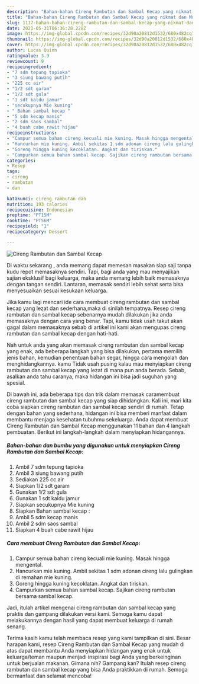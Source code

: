 ```yaml
---
description: "Bahan-bahan Cireng Rambutan dan Sambal Kecap yang nikmat dan Mudah Dibuat"
title: "Bahan-bahan Cireng Rambutan dan Sambal Kecap yang nikmat dan Mudah Dibuat"
slug: 1117-bahan-bahan-cireng-rambutan-dan-sambal-kecap-yang-nikmat-dan-mudah-dibuat
date: 2021-05-31T06:36:28.228Z
image: https://img-global.cpcdn.com/recipes/32d90a20812d1532/680x482cq70/cireng-rambutan-dan-sambal-kecap-foto-resep-utama.jpg
thumbnail: https://img-global.cpcdn.com/recipes/32d90a20812d1532/680x482cq70/cireng-rambutan-dan-sambal-kecap-foto-resep-utama.jpg
cover: https://img-global.cpcdn.com/recipes/32d90a20812d1532/680x482cq70/cireng-rambutan-dan-sambal-kecap-foto-resep-utama.jpg
author: Lucas Quinn
ratingvalue: 3.9
reviewcount: 9
recipeingredient:
- "7 sdm tepung tapioka"
- "3 siung bawang putih"
- "225 cc air"
- "1/2 sdt garam"
- "1/2 sdt gula"
- "1 sdt kaldu jamur"
- "secukupnya Mie kuning"
- " Bahan sambal kecap "
- "5 sdm kecap manis"
- "2 sdm saos sambal"
- "4 buah cabe rawit hijau"
recipeinstructions:
- "Campur semua bahan cireng kecuali mie kuning. Masak hingga mengental."
- "Hancurkan mie kuning. Ambil sekitas 1 sdm adonan cireng lalu gulingkan di remahan mie kuning."
- "Goreng hingga kuning kecoklatan. Angkat dan tiriskan."
- "Campurkan semua bahan sambal kecap. Sajikan cireng rambutan bersama sambal kecap."
categories:
- Resep
tags:
- cireng
- rambutan
- dan

katakunci: cireng rambutan dan 
nutrition: 193 calories
recipecuisine: Indonesian
preptime: "PT15M"
cooktime: "PT56M"
recipeyield: "1"
recipecategory: Dessert

---
```



![Cireng Rambutan dan Sambal Kecap](https://img-global.cpcdn.com/recipes/32d90a20812d1532/680x482cq70/cireng-rambutan-dan-sambal-kecap-foto-resep-utama.jpg)

Di waktu  sekarang , anda memang dapat memesan masakan siap saji tanpa kudu repot memasaknya sendiri. Tapi, bagi anda yang mau menyajikan sajian eksklusif bagi keluarga, maka anda memang lebih baik memasaknya dengan tangan sendiri. Lantaran, memasak sendiri lebih sehat serta bisa menyesuaikan sesuai kesukaan keluarga.

Jika kamu lagi mencari ide cara membuat cireng rambutan dan sambal kecap yang lezat dan sederhana,maka di sinilah tempatnya. Resep cireng rambutan dan sambal kecap  sebenarnya mudah dilakukan jika anda memasaknya dengan cara yang benar. Tapi, kamu tidak usah takut akan gagal dalam memasaknya 
sebab di artikel ini kami akan mengupas cireng rambutan dan sambal kecap dengan hati-hati.  



Nah untuk anda yang akan memasak cireng rambutan dan sambal kecap yang enak, ada beberapa langkah yang bisa dilakukan, pertama memilih jenis bahan, kemudian penentuan bahan segar, hingga cara mengolah dan menghidangkannya. kamu Tidak usah pusing kalau mau menyiapkan cireng rambutan dan sambal kecap yang lezat di mana pun anda berada. Sebab, asalkan anda  tahu caranya, maka hidangan ini bisa jadi suguhan yang spesial.

Di bawah ini, ada beberapa tips dan trik dalam memasak caramembuat cireng rambutan dan sambal kecap yang siap dihidangkan. Kali ini, mari kita coba siapkan cireng rambutan dan sambal kecap sendiri di rumah. Tetap dengan bahan yang sederhana, hidangan ini bisa memberi manfaat dalam membantu menjaga kesehatan tubuhmu sekeluarga. Anda dapat membuat Cireng Rambutan dan Sambal Kecap menggunakan 11 bahan dan 4 langkah pembuatan. Berikut ini langkah-langkah dalam menyiapkan hidangannya.

<!--inarticleads1-->

##### Bahan-bahan dan bumbu yang digunakan untuk menyiapkan Cireng Rambutan dan Sambal Kecap:

1. Ambil 7 sdm tepung tapioka
1. Ambil 3 siung bawang putih
1. Sediakan 225 cc air
1. Siapkan 1/2 sdt garam
1. Gunakan 1/2 sdt gula
1. Gunakan 1 sdt kaldu jamur
1. Siapkan secukupnya Mie kuning
1. Siapkan  Bahan sambal kecap :
1. Ambil 5 sdm kecap manis
1. Ambil 2 sdm saos sambal
1. Siapkan 4 buah cabe rawit hijau




<!--inarticleads2-->

##### Cara membuat Cireng Rambutan dan Sambal Kecap:

1. Campur semua bahan cireng kecuali mie kuning. Masak hingga mengental.
1. Hancurkan mie kuning. Ambil sekitas 1 sdm adonan cireng lalu gulingkan di remahan mie kuning.
1. Goreng hingga kuning kecoklatan. Angkat dan tiriskan.
1. Campurkan semua bahan sambal kecap. Sajikan cireng rambutan bersama sambal kecap.




Jadi, itulah artikel mengenai  cireng rambutan dan sambal kecap  yang praktis dan gampang dilakukan versi kami. Semoga kamu dapat melakukannya dengan hasil yang dapat membuat keluarga di rumah senang. 

Terima kasih kamu telah membaca resep yang kami tampilkan di sini. Besar harapan kami, resep  Cireng Rambutan dan Sambal Kecap yang mudah di atas dapat membantu Anda menyiapkan hidangan yang enak untuk keluarga/teman maupun menjadi inspirasi bagi Anda yang berkeinginan untuk berjualan makanan. Gimana nih? Gampang kan? Itulah resep cireng rambutan dan sambal kecap yang bisa Anda praktikkan di rumah. Semoga bermanfaat dan selamat mencoba!

